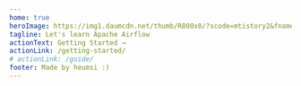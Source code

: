 ```yaml
---
home: true
heroImage: https://img1.daumcdn.net/thumb/R800x0/?scode=mtistory2&fname=https%3A%2F%2Fblog.kakaocdn.net%2Fdn%2F72Zk1%2FbtqPysahU2H%2Fdbpj3pZ651K59V8k561FrK%2Fimg.png
tagline: Let's learn Apache Airflow
actionText: Getting Started →
actionLink: /getting-started/
# actionLink: /guide/
footer: Made by heumsi :)
---
```

